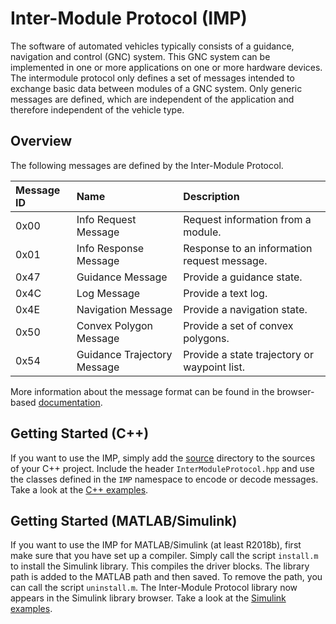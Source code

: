 # Inter-Module Protocol (IMP)


The software of automated vehicles typically consists of a guidance, navigation and control (GNC) system.
This GNC system can be implemented in one or more applications on one or more hardware devices.
The intermodule protocol only defines a set of messages intended to exchange basic data between modules of a GNC system.
Only generic messages are defined, which are independent of the application and therefore independent of the vehicle type.


## Overview
The following messages are defined by the Inter-Module Protocol.

| Message ID | Name                         | Description                                    |
| :--------- | :--------------------------- | :--------------------------------------------- |
| 0x00       | Info Request Message         | Request information from a module.             |
| 0x01       | Info Response Message        | Response to an information request message.    |
| 0x47       | Guidance Message             | Provide a guidance state.                      |
| 0x4C       | Log Message                  | Provide a text log.                            |
| 0x4E       | Navigation Message           | Provide a navigation state.                    |
| 0x50       | Convex Polygon Message       | Provide a set of convex polygons.              |
| 0x54       | Guidance Trajectory Message  | Provide a state trajectory or waypoint list.   |

More information about the message format can be found in the browser-based [documentation](doc/).


## Getting Started (C++)
If you want to use the IMP, simply add the [source](source/) directory to the sources of your C++ project.
Include the header `InterModuleProtocol.hpp` and use the classes defined in the `IMP` namespace to encode or decode messages.
Take a look at the [C++ examples](examples/cpp/).


## Getting Started (MATLAB/Simulink)
If you want to use the IMP for MATLAB/Simulink (at least R2018b), first make sure that you have set up a compiler.
Simply call the script `install.m` to install the Simulink library.
This compiles the driver blocks.
The library path is added to the MATLAB path and then saved.
To remove the path, you can call the script `uninstall.m`.
The Inter-Module Protocol library now appears in the Simulink library browser.
Take a look at the [Simulink examples](examples/simulink/).
